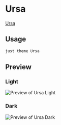 # Ursa

[Ursa](#)

## Usage

```bash
just theme Ursa
```

## Preview

### Light

![Preview of Ursa Light](preview-light.png)

### Dark

![Preview of Ursa Dark](preview-dark.png)
